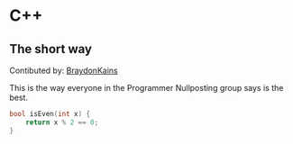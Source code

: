 # C++

## The short way
Contibuted by: [BraydonKains](https://github.com/BraydonKains)

This is the way everyone in the Programmer Nullposting group says is the best.

```cpp
bool isEven(int x) {
	return x % 2 == 0;
}
```
